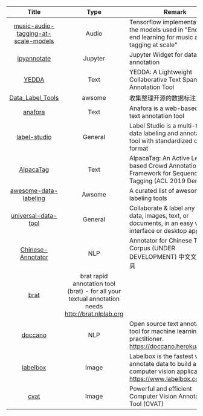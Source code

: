 | Title | Type | Remark |
| :----: | :----:| -----|
| [music-audio-tagging-at-scale-models](https://github.com/jordipons/music-audio-tagging-at-scale-models) | Audio | Tensorflow implementation of the models used in "End-to-end learning for music audio tagging at scale" |
| [ipyannotate](https://github.com/ipyannotate/ipyannotate) | Jupyter | Jupyter Widget for data annotation |
| [YEDDA](https://github.com/jiesutd/YEDDA) | Text | YEDDA: A Lightweight Collaborative Text Span Annotation Tool|
| [Data_Label_Tools](https://github.com/mingx9527/Data_Label_Tools) | awsome | 收集整理开源的数据标注工具 |
| [anafora](https://github.com/weitechen/anafora) | Text | Anafora is a web-based raw text annotation tool |
| [label-studio](https://github.com/heartexlabs/label-studio) | General | Label Studio is a multi-type data labeling and annotation tool with standardized output format |
| [AlpacaTag](https://github.com/INK-USC/AlpacaTag) | Text | AlpacaTag: An Active Learning-based Crowd Annotation Framework for Sequence Tagging (ACL 2019 Demo) |
| [awesome-data-labeling]( https://github.com/heartexlabs/awesome-data-labeling) | Awsome | A curated list of awesome data labeling tools |
|[universal-data-tool](https://github.com/UniversalDataTool/universal-data-tool)|General|Collaborate & label any type of data, images, text, or documents, in an easy web interface or desktop app.|
|[Chinese-Annotator](https://github.com/deepwel/Chinese-Annotator)|NLP|Annotator for Chinese Text Corpus (UNDER DEVELOPMENT) 中文文本标注工具|
|[brat](https://github.com/nlplab/brat)|brat rapid annotation tool (brat) - for all your textual annotation needs http://brat.nlplab.org|
|[doccano](https://github.com/doccano/doccano)|NLP|Open source text annotation tool for machine learning practitioner. https://doccano.herokuapp.com|
|[labelbox](https://github.com/Labelbox/Labelbox)|Image|Labelbox is the fastest way to annotate data to build and ship computer vision applications. https://www.labelbox.com|
|[cvat](https://github.com/opencv/cvat)|Image|Powerful and efficient Computer Vision Annotation Tool (CVAT)|



